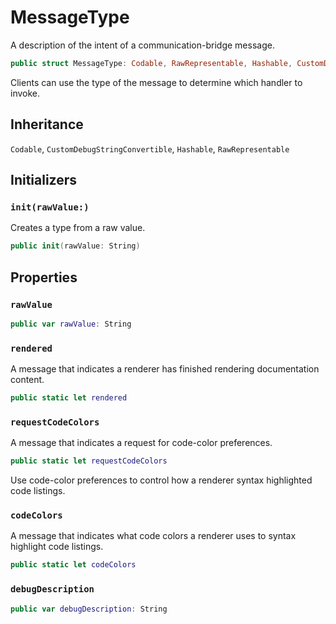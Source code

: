 # MessageType

A description of the intent of a communication-bridge message.

``` swift
public struct MessageType: Codable, RawRepresentable, Hashable, CustomDebugStringConvertible 
```

Clients can use the type of the message to determine which handler to invoke.

> 

## Inheritance

`Codable`, `CustomDebugStringConvertible`, `Hashable`, `RawRepresentable`

## Initializers

### `init(rawValue:)`

Creates a type from a raw value.

``` swift
public init(rawValue: String) 
```

## Properties

### `rawValue`

``` swift
public var rawValue: String
```

### `rendered`

A message that indicates a renderer has finished rendering documentation content.

``` swift
public static let rendered 
```

### `requestCodeColors`

A message that indicates a request for code-color preferences.

``` swift
public static let requestCodeColors 
```

Use code-color preferences to control how a renderer syntax highlighted code listings.

### `codeColors`

A message that indicates what code colors a renderer uses to syntax highlight code listings.

``` swift
public static let codeColors 
```

### `debugDescription`

``` swift
public var debugDescription: String 
```
